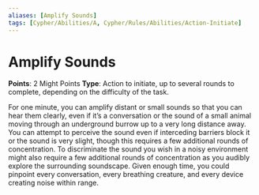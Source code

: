 ```yaml
---
aliases: [Amplify Sounds]
tags: [Cypher/Abilities/A, Cypher/Rules/Abilities/Action-Initiate]
---
```


# Amplify Sounds

**Points**: 2 Might Points
**Type**: Action to initiate, up to several rounds to complete, depending on the difficulty of the task.

For one minute, you can amplify distant or small sounds so that you can hear them clearly, even if it’s a conversation or the sound of a small animal moving through an underground burrow up to a very long distance away. You can attempt to perceive the sound even if interceding barriers block it or the sound is very slight, though this requires a few additional rounds of concentration. To discriminate the sound you wish in a noisy environment might also require a few additional rounds of concentration as you audibly explore the surrounding soundscape. Given enough time, you could pinpoint every conversation, every breathing creature, and every device creating noise within range.
